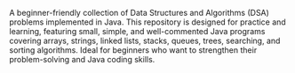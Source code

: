 A beginner-friendly collection of Data Structures and Algorithms (DSA) problems implemented in Java.
This repository is designed for practice and learning, featuring small, simple, and well-commented Java programs covering arrays, strings, linked lists, stacks, queues, trees, searching, and sorting algorithms.
Ideal for beginners who want to strengthen their problem-solving and Java coding skills.

